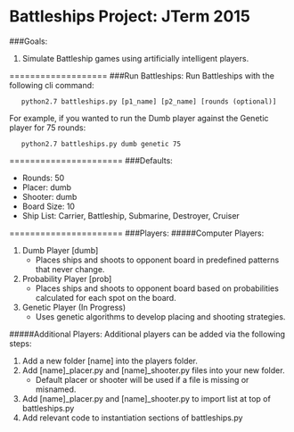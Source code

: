 # Battleships Project: JTerm 2015

###Goals:
1) Simulate Battleship games using artificially intelligent players.<br/>

===================
###Run Battleships:
Run Battleships with the following cli command:
```
   python2.7 battleships.py [p1_name] [p2_name] [rounds (optional)]
```
For example, if you wanted to run the Dumb player against the Genetic player for 75 rounds:
```
   python2.7 battleships.py dumb genetic 75
```
======================
###Defaults:
<ul>
   <li>
      Rounds: 50
   </li>
   <li>
      Placer: dumb
   </li>
   <li>
      Shooter: dumb
   </li>
   <li>
      Board Size: 10
   </li>
   <li>
      Ship List: Carrier, Battleship, Submarine, Destroyer, Cruiser
   </li>
</ul>
======================
###Players:
#####Computer Players:
<ol>
   <li>
      Dumb Player [dumb]
      <ul>
         <li>
            Places ships and shoots to opponent board in predefined patterns that never change.
         </li>
      </ul>
   </li>
   <li>
      Probability Player [prob]
      <ul>
         <li>
            Places ships and shoots to opponent board based on probabilities calculated for each spot on the board.
         </li>
      </ul>
   </li>
   <li>
      Genetic Player (In Progress)
      <ul>
         <li>
            Uses genetic algorithms to develop placing and shooting strategies.
         </li>
      </ul>
   </li>
</ol>

#####Additional Players:
Additional players can be added via the following steps:
<ol>
   <li>
      Add a new folder [name] into the players folder.
   </li>
   <li>
      Add [name]_placer.py and [name]_shooter.py files into your new folder.
         <ul>
            <li>
               Default placer or shooter will be used if a file is missing or misnamed.
            </li>
         </ul>
   </li>
   <li>
      Add [name]_placer.py and [name]_shooter.py to import list at top of battleships.py
   </li>
   <li>
      Add relevant code to instantiation sections of battleships.py
   </li>
</ol>

